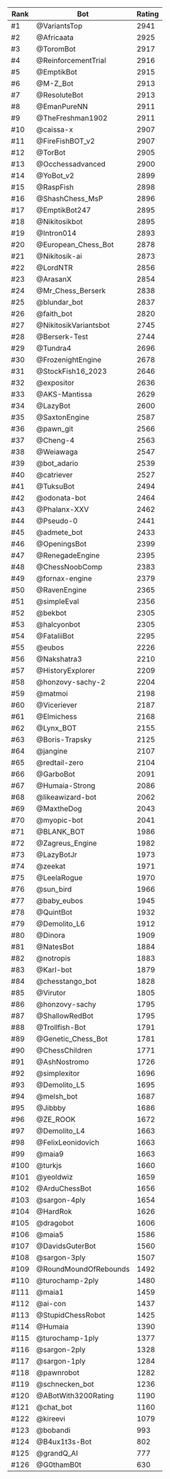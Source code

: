 Rank|Bot|Rating
---|---|---
#1|@VariantsTop|2941
#2|@Africaata|2925
#3|@ToromBot|2917
#4|@ReinforcementTrial|2916
#5|@EmptikBot|2915
#6|@M-Z_Bot|2913
#7|@ResoluteBot|2913
#8|@EmanPureNN|2911
#9|@TheFreshman1902|2911
#10|@caissa-x|2907
#11|@FireFishBOT_v2|2907
#12|@TorBot|2905
#13|@Occhessadvanced|2900
#14|@YoBot_v2|2899
#15|@RaspFish|2898
#16|@ShashChess_MsP|2896
#17|@EmptikBot247|2895
#18|@Nikitosikbot|2895
#19|@Intron014|2893
#20|@European_Chess_Bot|2878
#21|@Nikitosik-ai|2873
#22|@LordNTR|2856
#23|@ArasanX|2854
#24|@Mr_Chess_Berserk|2838
#25|@blundar_bot|2837
#26|@faith_bot|2820
#27|@NikitosikVariantsbot|2745
#28|@Berserk-Test|2744
#29|@Tundra4|2696
#30|@FrozenightEngine|2678
#31|@StockFish16_2023|2646
#32|@expositor|2636
#33|@AKS-Mantissa|2629
#34|@LazyBot|2600
#35|@SaxtonEngine|2587
#36|@pawn_git|2566
#37|@Cheng-4|2563
#38|@Weiawaga|2547
#39|@bot_adario|2539
#40|@catriever|2527
#41|@TuksuBot|2494
#42|@odonata-bot|2464
#43|@Phalanx-XXV|2462
#44|@Pseudo-0|2441
#45|@admete_bot|2433
#46|@OpeningsBot|2399
#47|@RenegadeEngine|2395
#48|@ChessNoobComp|2383
#49|@fornax-engine|2379
#50|@RavenEngine|2365
#51|@simpleEval|2356
#52|@bekbot|2305
#53|@halcyonbot|2305
#54|@FataliiBot|2295
#55|@eubos|2226
#56|@Nakshatra3|2210
#57|@HistoryExplorer|2209
#58|@honzovy-sachy-2|2204
#59|@matmoi|2198
#60|@Viceriever|2187
#61|@Elmichess|2168
#62|@Lynx_BOT|2155
#63|@Boris-Trapsky|2125
#64|@jangine|2107
#65|@redtail-zero|2104
#66|@GarboBot|2091
#67|@Humaia-Strong|2086
#68|@likeawizard-bot|2062
#69|@MaxtheDog|2043
#70|@myopic-bot|2041
#71|@BLANK_BOT|1986
#72|@Zagreus_Engine|1982
#73|@LazyBotJr|1973
#74|@zeekat|1971
#75|@LeelaRogue|1970
#76|@sun_bird|1966
#77|@baby_eubos|1945
#78|@QuintBot|1932
#79|@Demolito_L6|1912
#80|@Dinora|1909
#81|@NatesBot|1884
#82|@notropis|1883
#83|@Karl-bot|1879
#84|@chesstango_bot|1828
#85|@Virutor|1805
#86|@honzovy-sachy|1795
#87|@ShallowRedBot|1795
#88|@Trollfish-Bot|1791
#89|@Genetic_Chess_Bot|1781
#90|@ChessChildren|1771
#91|@AshNostromo|1726
#92|@simplexitor|1696
#93|@Demolito_L5|1695
#94|@melsh_bot|1687
#95|@Jibbby|1686
#96|@ZE_ROOK|1672
#97|@Demolito_L4|1663
#98|@FelixLeonidovich|1663
#99|@maia9|1663
#100|@turkjs|1660
#101|@yeoldwiz|1659
#102|@ArduChessBot|1656
#103|@sargon-4ply|1654
#104|@HardRok|1626
#105|@dragobot|1606
#106|@maia5|1586
#107|@DavidsGuterBot|1560
#108|@sargon-3ply|1507
#109|@RoundMoundOfRebounds|1492
#110|@turochamp-2ply|1480
#111|@maia1|1459
#112|@ai-con|1437
#113|@StupidChessRobot|1425
#114|@Humaia|1390
#115|@turochamp-1ply|1377
#116|@sargon-2ply|1328
#117|@sargon-1ply|1284
#118|@pawnrobot|1282
#119|@schnecken_bot|1236
#120|@ABotWith3200Rating|1190
#121|@chat_bot|1160
#122|@kireevi|1079
#123|@bobandi|993
#124|@B4ux1t3s-Bot|802
#125|@grandQ_AI|777
#126|@G0thamB0t|630
